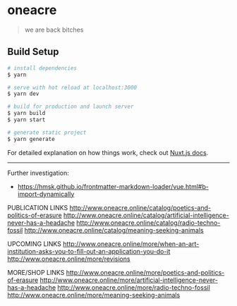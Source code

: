 # oneacre

> we are back bitches

## Build Setup

```bash
# install dependencies
$ yarn

# serve with hot reload at localhost:3000
$ yarn dev

# build for production and launch server
$ yarn build
$ yarn start

# generate static project
$ yarn generate
```

For detailed explanation on how things work, check out [Nuxt.js docs](https://nuxtjs.org).

---

Further investigation:

- https://hmsk.github.io/frontmatter-markdown-loader/vue.html#b-import-dynamically


PUBLICATION LINKS
http://www.oneacre.online/catalog/poetics-and-politics-of-erasure
http://www.oneacre.online/catalog/artificial-intelligence-never-has-a-headache
http://www.oneacre.online/catalog/radio-techno-fossil
http://www.oneacre.online/catalog/meaning-seeking-animals

UPCOMING LINKS
http://www.oneacre.online/more/when-an-art-institution-asks-you-to-fill-out-an-application-you-do-it
http://www.oneacre.online/more/revisions

MORE/SHOP LINKS
http://www.oneacre.online/more/poetics-and-politics-of-erasure
http://www.oneacre.online/more/artificial-intelligence-never-has-a-headache
http://www.oneacre.online/more/radio-techno-fossil
http://www.oneacre.online/more/meaning-seeking-animals
